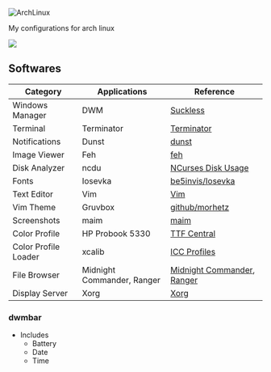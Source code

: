 ![ArchLinux](https://upload.wikimedia.org/wikipedia/commons/thumb/7/74/Arch_Linux_logo.svg/375px-Arch_Linux_logo.svg.png)

My configurations for arch linux

<img src="https://img.shields.io/badge/License-MIT-007aff"/>

## Softwares
| Category             | Applications    | Reference                                                                |
| ---                  | ---             | ---                                                                      |
| Windows Manager      | DWM             | [Suckless](https://dwm.suckless.org/)                                    |
| Terminal             | Terminator      | [Terminator](https://wiki.archlinux.org/index.php/Terminator)            |
| Notifications        | Dunst           | [dunst](https://wiki.archlinux.org/index.php/Dunst)                      |
| Image Viewer         | Feh             | [feh](https://wiki.archlinux.org/index.php/Feh)                          |
| Disk Analyzer        | ncdu            | [NCurses Disk Usage](https://dev.yorhel.nl/ncdu)                         |
| Fonts                | Iosevka         | [ be5invis/Iosevka ](https://github.com/be5invis/Iosevka/tree/master/)   |
| Text Editor          | Vim             | [Vim](https://www.vim.org/)                                              |
| Vim Theme            | Gruvbox         | [ github/morhetz](https://github.com/morhetz/gruvbox)                    |
| Screenshots          | maim            | [maim](https://wiki.archlinux.org/index.php/Screen_capture#maim)         |
| Color Profile        | HP Probook 5330 | [TTF Central](https://www.tftcentral.co.uk/articles/icc_profiles.htm)    |
| Color Profile Loader | xcalib          | [ICC Profiles](https://wiki.archlinux.org/index.php/ICC_profiles#xcalib) |
| File Browser         | Midnight Commander, Ranger      | [Midnight Commander](https://wiki.archlinux.org/index.php/Midnight_Commander), [Ranger](https://wiki.archlinux.org/index.php/Ranger) |
| Display Server       | Xorg            | [Xorg](https://wiki.archlinux.org/index.php/Xorg)                     |

    
### dwmbar
- Includes
    - Battery
    - Date
    - Time
    


